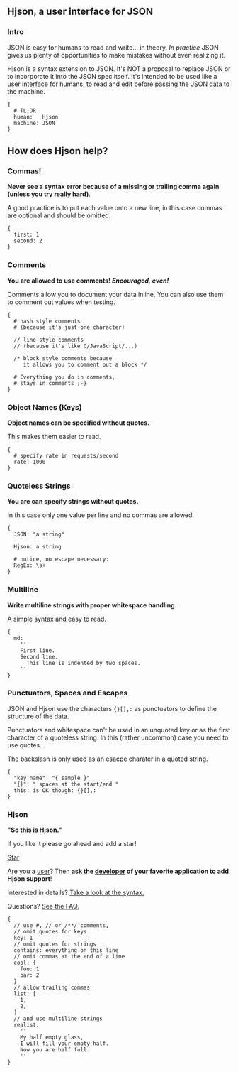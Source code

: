 
## Hjson, a user interface for JSON

### Intro

JSON is easy for humans to read and write... in theory. *In practice* JSON gives us plenty of opportunities to make mistakes without even realizing it.

Hjson is a syntax extension to JSON. It's NOT a proposal to replace JSON or to incorporate it into the JSON spec itself. It's intended to be used like a user interface for humans, to read and edit before passing the JSON data to the machine.

```
{
  # TL;DR
  human:   Hjson
  machine: JSON
}
```

## How does Hjson help?

### Commas!

**Never see a syntax error because of a missing or trailing comma again (unless you try really hard)**.

A good practice is to put each value onto a new line, in this case commas are optional and should be omitted.

```
{
  first: 1
  second: 2
}
```

### Comments

**You are allowed to use comments! *Encouraged, even!***

Comments allow you to document your data inline. You can also use them to comment out values when testing.

```
{
  # hash style comments
  # (because it's just one character)

  // line style comments
  // (because it's like C/JavaScript/...)

  /* block style comments because
     it allows you to comment out a block */

  # Everything you do in comments,
  # stays in comments ;-}
}
```

### Object Names (Keys)

**Object names can be specified without quotes.**

This makes them easier to read.

```
{
  # specify rate in requests/second
  rate: 1000
}
```

### Quoteless Strings

**You are can specify strings without quotes.**

In this case only one value per line and no commas are allowed.

```
{
  JSON: "a string"

  Hjson: a string

  # notice, no escape necessary:
  RegEx: \s+
}
```

### Multiline

**Write multiline strings with proper whitespace handling.**

A simple syntax and easy to read.

```
{
  md:
    '''
    First line.
    Second line.
      This line is indented by two spaces.
    '''
}
```

### Punctuators, Spaces and Escapes

JSON and Hjson use the characters `{}[],:` as punctuators to define the structure of the data.

Punctuators and whitespace can't be used in an unquoted key or as the first character of a quoteless string. In this (rather uncommon) case you need to use quotes.

The backslash is only used as an esacpe charater in a quoted string.

```
{
  "key name": "{ sample }"
  "{}": " spaces at the start/end "
  this: is OK though: {}[],:
}
```

### Hjson

**"So this is Hjson."**

If you like it please go ahead and add a star!

<a aria-label="Star hjson on GitHub" data-count-aria-label="# stargazers on GitHub" data-count-api="/repos/hjson/hjson#stargazers_count" data-count-href="/hjson/hjson/stargazers" data-style="mega" data-icon="octicon-star" href="https://github.com/hjson/hjson" class="github-button">Star</a>

Are you a [user](users.html)? Then **ask the [developer](download.html) of your favorite application to add Hjson support**!

Interested in details? [Take a look at the syntax.](syntax.html)

Questions? [See the FAQ.](faq.html)

```
{
  // use #, // or /**/ comments,
  // omit quotes for keys
  key: 1
  // omit quotes for strings
  contains: everything on this line
  // omit commas at the end of a line
  cool: {
    foo: 1
    bar: 2
  }
  // allow trailing commas
  list: [
    1,
    2,
  ]
  // and use multiline strings
  realist:
    '''
    My half empty glass,
    I will fill your empty half.
    Now you are half full.
    '''
}
```
